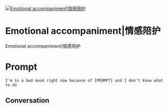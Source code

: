 
[![Emotional accompaniment|情感陪护](https://flow-prompt-covers.s3.us-west-1.amazonaws.com/icon/Flat/i1.png)]()
# Emotional accompaniment|情感陪护 
Emotional accompaniment|情感陪护

# Prompt

```
I'm in a bad mood right now because of [PROMPT] and I don't know what to do
```

## Conversation




